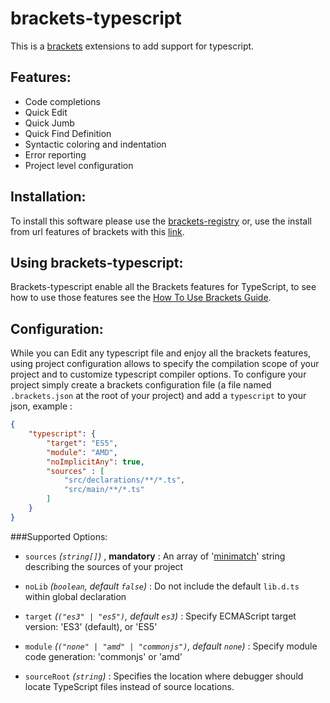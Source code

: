 brackets-typescript
===================

This is a [brackets](http://brackets.io/) extensions to add support for typescript.

Features:
----------

* Code completions
* Quick Edit 
* Quick Jumb
* Quick Find Definition
* Syntactic coloring and indentation
* Error reporting
* Project level configuration


Installation:
--------------

To install this software please use the [brackets-registry](https://brackets-registry.aboutweb.com/) or, use the install from url features of brackets with this [link](https://github.com/fdecampredon/brackets-typescript/releases/download/v0.2.0/brackets-typescript.zip).

Using brackets-typescript:
-------------------------

Brackets-typescript enable all the Brackets features for TypeScript, to see how to use those features see the [How To Use Brackets Guide](https://github.com/adobe/brackets/wiki/How-to-Use-Brackets).

Configuration:
--------------

While you can Edit any typescript file and enjoy all the brackets features, using project configuration allows to specify the compilation scope of your project and to customize typescript compiler options. 
To configure your project simply create a brackets configuration file (a file named `.brackets.json` at the  root of your project) and add a `typescript` to your json, example :
```json 
{
    "typescript": {
        "target": "ES5",
        "module": "AMD",
        "noImplicitAny": true,
        "sources" : [
            "src/declarations/**/*.ts",
            "src/main/**/*.ts"
        ]
    }
}
```

###Supported Options:

* `sources` *(`string[]`)* , **mandatory**  : An array of '[minimatch](https://github.com/isaacs/minimatch)' string describing the sources of your project

* `noLib` *(`boolean`, default `false`)* : Do not include the default `lib.d.ts` within global declaration

* `target` *(`("es3" | "es5")`, default `es3`)* : Specify ECMAScript target version: 'ES3' (default), or 'ES5'

* `module` *(`("none" | "amd" | "commonjs")`, default `none`)* :  Specify module code generation: 'commonjs' or 'amd'

* `sourceRoot` *(`string`)* : Specifies the location where debugger should locate TypeScript files instead of source locations.


